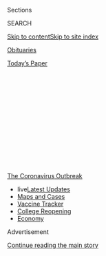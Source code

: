 <div id="app">

<div>

<div>

<div>

<div class="NYTAppHideMasthead css-1q2w90k e1suatyy0">

<div class="section css-ui9rw0 e1suatyy2">

<div class="css-eph4ug er09x8g0">

<div class="css-6n7j50">

</div>

<span class="css-1dv1kvn">Sections</span>

<div class="css-10488qs">

<span class="css-1dv1kvn">SEARCH</span>

</div>

[Skip to content](#site-content)[Skip to site
index](#site-index)

</div>

<div id="masthead-section-label" class="css-1wr3we4 eaxe0e00">

[Obituaries](https://www.nytimes.com/section/obituaries)

</div>

<div class="css-10698na e1huz5gh0">

</div>

</div>

<div id="masthead-bar-one" class="section hasLinks css-15hmgas e1csuq9d3">

<div class="css-uqyvli e1csuq9d0">

</div>

<div class="css-1uqjmks e1csuq9d1">

</div>

<div class="css-9e9ivx">

[](https://myaccount.nytimes.com/auth/login?response_type=cookie&client_id=vi)

</div>

<div class="css-1bvtpon e1csuq9d2">

[Today’s
Paper](https://www.nytimes.com/section/todayspaper)

</div>

</div>

</div>

</div>

<div data-aria-hidden="false">

<div id="site-content" data-role="main">

<div>

<div class="css-1aor85t" style="opacity:0.000000001;z-index:-1;visibility:hidden">

<div class="css-1hqnpie">

<div class="css-epjblv">

<span class="css-17xtcya">[Obituaries](/section/obituaries)</span><span class="css-x15j1o">|</span><span class="css-fwqvlz">Peter
Brancazio, Who Explored the Physics of Sports, Dies at
81</span>

</div>

<div class="css-k008qs">

<div class="css-1iwv8en">

<span class="css-18z7m18"></span>

<div>

</div>

</div>

<span class="css-1n6z4y">https://nyti.ms/2z6wXX0</span>

<div class="css-1705lsu">

<div class="css-4xjgmj">

<div class="css-4skfbu" data-role="toolbar" data-aria-label="Social Media Share buttons, Save button, and Comments Panel with current comment count" data-testid="share-tools">

  - 
  - 
  - 
  - 
    
    <div class="css-6n7j50">
    
    </div>

  - 

</div>

</div>

</div>

</div>

</div>

</div>

<div id="NYT_TOP_BANNER_REGION" class="css-13pd83m">

<div>

<div id="styln-prism-menu-1592847958612" class="section interactive-content interactive-size-medium css-1edisqu">

<div class="css-17ih8de interactive-body">

<div id="scroll-container" class="css-1gj85ro">

[<span class="styln-title-wrap"><span class="css-1pje3qr">The
Coronavirus</span><span class="css-1pje3qr">
Outbreak</span></span>](https://www.nytimes.com/news-event/coronavirus?action=click&pgtype=Article&state=default&region=TOP_BANNER&context=storylines_menu)

  - <span class="css-kqxiym" data-emphasize="true">live</span>[Latest
    Updates](https://www.nytimes.com/2020/08/03/world/coronavirus-covid-19.html?action=click&pgtype=Article&state=default&region=TOP_BANNER&context=storylines_menu)
  - [Maps and
    Cases](https://www.nytimes.com/interactive/2020/us/coronavirus-us-cases.html?action=click&pgtype=Article&state=default&region=TOP_BANNER&context=storylines_menu)
  - [Vaccine
    Tracker](https://www.nytimes.com/interactive/2020/science/coronavirus-vaccine-tracker.html?action=click&pgtype=Article&state=default&region=TOP_BANNER&context=storylines_menu)
  - [College
    Reopening](https://www.nytimes.com/2020/08/02/us/covid-college-reopening.html?action=click&pgtype=Article&state=default&region=TOP_BANNER&context=storylines_menu)
  - [Economy](https://www.nytimes.com/live/2020/08/03/business/stock-market-today-coronavirus?action=click&pgtype=Article&state=default&region=TOP_BANNER&context=storylines_menu)

</div>

</div>

</div>

</div>

</div>

<div id="top-wrapper" class="css-1sy8kpn">

<div id="top-slug" class="css-l9onyx">

Advertisement

</div>

[Continue reading the main
story](#after-top)

<div class="ad top-wrapper" style="text-align:center;height:100%;display:block;min-height:250px">

<div id="top" class="place-ad" data-position="top" data-size-key="top">

</div>

</div>

<div id="after-top">

</div>

</div>

<div>

<div id="sponsor-wrapper" class="css-1hyfx7x">

<div id="sponsor-slug" class="css-19vbshk">

Supported by

</div>

[Continue reading the main
story](#after-sponsor)

<div id="sponsor" class="ad sponsor-wrapper" style="text-align:center;height:100%;display:block">

</div>

<div id="after-sponsor">

</div>

</div>

<div class="css-186x18t">

Those We’ve Lost

</div>

<div class="css-1vkm6nb ehdk2mb0">

# Peter Brancazio, Who Explored the Physics of Sports, Dies at 81

</div>

He used science to demystify the myths of rising fastballs and Michael
Jordan’s seemingly long hang time. He died of complications of the novel
coronavirus.

<div class="css-79elbk" data-testid="photoviewer-wrapper">

<div class="css-z3e15g" data-testid="photoviewer-wrapper-hidden">

</div>

<div class="css-1a48zt4 ehw59r15" data-testid="photoviewer-children">

![<span class="css-16f3y1r e13ogyst0" data-aria-hidden="true">The
physicist Peter J. Brancazio speaking at the City University of New York
Graduate Center in 2001. The title of his lecture was “The Science of
Sports: Playing Baseball on the
Moon.”</span><span class="css-cnj6d5 e1z0qqy90" itemprop="copyrightHolder"><span class="css-1ly73wi e1tej78p0">Credit...</span><span><span>Richard
Termine</span></span></span>](https://static01.nyt.com/images/2020/05/20/obituaries/14BRANCAZIO/14BRANCAZIO-articleLarge.jpg?quality=75&auto=webp&disable=upscale)

</div>

</div>

<div class="css-18e8msd">

<div class="css-vp77d3 epjyd6m0">

<div class="css-hus3qt ey68jwv0" data-aria-hidden="true">

[![Richard
Sandomir](https://static01.nyt.com/images/2018/12/10/multimedia/author-richard-sandomir/author-richard-sandomir-thumbLarge.png
"Richard Sandomir")](https://www.nytimes.com/by/richard-sandomir)

</div>

<div class="css-1baulvz">

By [<span class="css-1baulvz last-byline" itemprop="name">Richard
Sandomir</span>](https://www.nytimes.com/by/richard-sandomir)

</div>

</div>

  - 
    
    <div class="css-ld3wwf e16638kd2">
    
    Published May 16, 2020Updated May 20,
    2020
    
    </div>

  - 
    
    <div class="css-4xjgmj">
    
    <div class="css-pvvomx" data-role="toolbar" data-aria-label="Social Media Share buttons, Save button, and Comments Panel with current comment count" data-testid="share-tools">
    
      - 
      - 
      - 
      - 
        
        <div class="css-6n7j50">
        
        </div>
    
      - 
    
    </div>
    
    </div>

</div>

</div>

<div class="section meteredContent css-1r7ky0e" name="articleBody" itemprop="articleBody">

<div class="css-1fanzo5 StoryBodyCompanionColumn">

<div class="css-53u6y8">

*This obituary is part of a series about people who have died in the
coronavirus pandemic. Read about others*
[*here*](https://www.nytimes.com/series/people-who-have-died-of-the-coronavirus)*.*

Peter J. Brancazio, a physics professor who debunked concepts like the
rising fastball (physically impossible) and Michael Jordan’s apparently
endless hang time (much shorter than fans believed), died on April 25 in
Manhasset, N.Y. He was 81.

The cause was complications of the novel coronavirus, his son Larry
said.

Professor Brancazio, who taught at Brooklyn College for more than 30
years, was one of a small number of sports-minded physicists whose
research anticipated the use of the advanced statistics that are now
accessible through computerized tracking technology. His work, which he
began in the 1980s, was filled with terms like launching angle (how high
a ball is hit, in degrees) and spin rate (the measurement of a pitch in
revolutions per minute) that are now part of baseball’s lingua franca.
(Launch angle, not launching angle, is the term now widely used.)

Although he was obsessed with basketball, Professor Brancazio was best
known for what he had to say about baseball, notably his explanation
that a so-called rising fastball could not rise — even if pitches thrown
by fireballers like Nolan Ryan had seemingly been doing that for
decades.

</div>

</div>

<div class="css-1fanzo5 StoryBodyCompanionColumn">

<div class="css-53u6y8">

“The rising fastball is an illusion,” Professor Brancazio told The
Kansas City Star in 1987.

Gravity, he said, makes everything fall, even baseballs, and no one can
throw one fast enough and with enough spin to overcome gravity’s natural
force. “The rising fastball just looks as if it’s rising,” he said.
“It’s really just not dropping as far” as a typical fastball.

A fastball thrown at 90 miles per hour and 1,800 revolutions per minute
would drop three feet when it reached home plate, he said. But a
fastball that is thrown with still more backspin will fall only two and
a half feet, a six-inch difference that creates the illusion of rising.

Professor Brancazio, whose tools included a calculator and a TRS-80
computer, wrote about his research in professional journals; in
magazines like Popular Mechanics; and in the 1984 book “Sport Science:
Physical Laws and Optimum Performance.”

In a June 1991 segment of the ABC News program “PrimeTime Live,” he
presented a scientific solution to a sports question: [Why does Michael
Jordan seem to be able to
fly](https://www.scienceabc.com/pure-sciences/secret-michael-jordan-slam-dunks-basketball-math-physics-hang-time-jump.html)during
a spectacular slam dunk?

Several fans were asked during the segment to guess how long Jordan
seemed to hang in the air. Their guesses ranged from six to 10 seconds.

</div>

</div>

<div class="css-1fanzo5 StoryBodyCompanionColumn">

<div class="css-53u6y8">

No, Professor Brancazio, said. Even Jordan was subject to gravity. His
hang time was only 0.9 seconds.

Later that year, Professor Brancazio elaborated on the physics of hang
time for Popular Mechanics. In an article about the science of slam
dunks, he devised a formula that determined that a 36-inch vertical leap
would equal hang time of 0.87 seconds and that a four-foot vertical leap
would equal one second.

“No small part of Jordan’s greatness is the fact that he seems to cover
enormous horizontal distances in the air,” Professor Brancazio wrote.
“He accentuates this illusion by releasing his shots on the way down,
rather than at the peak of his trajectory.”

Peter John Brancazio was born on March 22, 1939, in the Astoria section
of Queens. His mother, Ann (Salomone) Brancazio, was an actuarial worker
for The Hartford, an insurance company. His father, also named Peter,
sorted mail for the Post Office.

When Professor Brancazio and his future wife, Ronnie Kramer, were dating
as teenagers, she gave him a gift that would help guide him in his
professional life: a telescope. “It made him want to study astronomy,”
she said.

After graduating with a bachelor’s degree in engineering science from
New York University in 1959, he earned a master’s in nuclear engineering
from Columbia University a year later. He began teaching physics at
Brooklyn College in 1963 while working toward a Ph.D. in astrophysics
from N.Y.U.

During his 34 years at Brooklyn College, he was also a director of the
college’s observatory.

Professor Brancazio wrote his first sports article, about basketball,
for The American Journal of Physics in 1981. In it, he calculated the
optimum launching angles for shots from various distances on the floor.

</div>

</div>

<div class="css-1fanzo5 StoryBodyCompanionColumn">

<div class="css-53u6y8">

Having distilled the lessons of shooting on the schoolyards of Astoria,
he found that a ball was best launched at an angle of 45 degrees, plus
half the angle of the incline from the shooter’s hand to the front of
the rim of the basket, or about 50 to 55 degrees.

He had, he admitted, a personal reason for writing the paper.

“In truth,” he wrote, “the major purpose of this research was to find
some means to compensate for the author’s stature (5’ 10” in sneakers),
inability to leap more than eight inches off the floor, and advancing
age.”

<div class="css-79elbk" data-testid="photoviewer-wrapper">

<div class="css-z3e15g" data-testid="photoviewer-wrapper-hidden">

</div>

<div class="css-1a48zt4 ehw59r15" data-testid="photoviewer-children">

<div class="css-zgakxe erfvjey0">

<span class="css-1ly73wi e1tej78p0">Image</span>

<div class="css-zjzyr8">

<div data-testid="lazyimage-container" style="height:579.3555555555556px">

</div>

</div>

</div>

<span class="css-16f3y1r e13ogyst0" data-aria-hidden="true">Professor
Brancazio wrote his first article about sports for The American Journal
of Physics in 1981. Three years later, he wrote the book “Sport
Science,” which a colleague said was “a favorite among physicists for
its clear, accurate treatment.”</span>

</div>

</div>

His intellectual detour into baseball, basketball and other sports
enlivened his classes and made him part of a small group of physicists
who brought science to sports, among them the Yale professor Robert
Adair, who wrote the 1990 book “The Physics of Baseball.”

Michael Lisa, a professor of physics at the Ohio State University, said
that when he did the research for his 2016 book “The Physics of Sports,”
Professor Brancazio’s book had been an inspiration. “His book is a
favorite among physicists for its clear, accurate treatment,” Professor
Lisa wrote in an email. “Meanwhile, it is popular among a broader
readership for its compelling approach, obviously driven by a passion
for sports coupled with a scientific mind.”

Professor Brancazio had no doubt that the people he most wanted to
impress — athletes — would disdain his research. And he knew why, or at
least why they did in the era before advanced training techniques
transformed athletic achievement.

“Larry Bird does not need to be told to release his shots at the optimum
launching angle,” [he wrote in The American Journal of
Physics](https://aapt.scitation.org/doi/abs/10.1119/1.15601) in 1988,
“nor does Dwight Gooden have to understand the Magnus effect in order
to throw a devastating curveball.”

</div>

</div>

<div class="css-1fanzo5 StoryBodyCompanionColumn">

<div class="css-53u6y8">

Professor Brancazio retired from Brooklyn College in 1997 and then
briefly taught adult education courses there and at Queens College. He
lectured on science, religion and astronomy at Hutton House, part of
Long Island University, from 1999 until last year.

In addition to his wife and his son Larry, Professor Brancazio is
survived by another son, David, and five grandchildren.

Professor Brancazio became a sought-after physicist in the news media
when sports met science. During Game 1 of the 1991 World Series, for
instance, CBS introduced SuperVision, a computerized animation of the
path and speed of pitches. One pitch, by Jack Morris of the Minnesota
Twins, clocked in at 94 miles per hour when it left his right hand and
was the same speed when it landed in the catcher’s mitt.

CBS’s analysts were impressed. But when asked a day later, Professor
Brancazio said that a ball could not maintain the same speed on its path
of 60 feet 6 inches.

“The ball has to slow down by air resistance,” [he told The New York
Times](https://www.nytimes.com/1991/10/22/sports/tv-sports-the-no-braking-ball-cbs-versus-physics.html)
in 1991. “No way it can maintain speed or pick up speed. It should lose
9 percent of its speed along the way.”

The inventor of SuperVision acknowledged the error, saying that the
speeds had probably been rounded off — the ball might have left Morris’s
hand at 94.4 m.p.h. but had landed at 93.6.

A pitch that maintained its speed, it turned out, was as magical as a
rising
fastball.

</div>

</div>

<div>

</div>

</div>

<div>

</div>

<div>

</div>

<div id="NYT_BELOW_MAIN_CONTENT_REGION">

<div>

<div id="covid-obits-article-embed" class="section css-l08pwh interactive-content interactive-size-medium">

<div class="css-17ih8de interactive-body">

<div class="g-obits-embed" data-preview-slug="2020-04-03-covid-obits">

[](https://www.nytimes.com/interactive/2020/obituaries/people-died-coronavirus-obituaries.html?action=click&pgtype=Article&state=default&region=BELOW_MAIN_CONTENT&context=covid_obits_promo)

<div class="g-hed-summ">

# Those We’ve Lost

The coronavirus pandemic has taken an incalculable death toll. This
series is designed to put names and faces to the numbers.

<span>Read
more</span>

</div>

<div class="g-obits-embed-wrap">

<div id="bernaldina-josé-pedro" class="g-obit">

<div class="g-flex-wrapper-image">

<div class="g-image g-asset-inner">

![](https://static01.nyt.com/images/2020/07/30/obituaries/30Pedro/30Pedro-square640.jpg)

</div>

</div>

<div class="g-flex-wrapper-text">

# Bernaldina José Pedro

<div class="g-meta">

<span>d. Boa Vista, Brazil</span>

</div>

<div class="g-summ">

Leader among the Indigenous
Macuxi

</div>

</div>

</div>

<div id="john-eric-swing" class="g-obit">

<div class="g-flex-wrapper-image">

<div class="g-image g-asset-inner">

![](https://static01.nyt.com/images/2020/07/31/obituaries/31Swing/merlin_175167783_8913bc90-0d64-43f3-a655-1bb1bf1601c9-square640.jpg)

</div>

</div>

<div class="g-flex-wrapper-text">

# John Eric Swing

<div class="g-meta">

<span>d. Fountain Valley, Calif. </span>

</div>

<div class="g-summ">

Champion of
Filipino-Americans

</div>

</div>

</div>

<div id="victor-victor-" class="g-obit">

<div class="g-flex-wrapper-image">

<div class="g-image g-asset-inner">

![](https://static01.nyt.com/images/2020/07/27/obituaries/27Victor/merlin_175001436_38b11f8e-227a-4e2c-9821-7618af9b2524-square640.jpg)

</div>

</div>

<div class="g-flex-wrapper-text">

# Victor Victor

<div class="g-meta">

<span>d. Santo Domingo, Dominican Republic</span>

</div>

<div class="g-summ">

Beloved musician of the Dominican
Republic

</div>

</div>

</div>

<div id="dr-eddie-negrón" class="g-obit">

<div class="g-flex-wrapper-image">

<div class="g-image g-asset-inner">

![](https://static01.nyt.com/images/2020/07/31/obituaries/31Negron/merlin_175160169_516322ae-fd23-4969-b6b2-193ced371105-square640.jpg)

</div>

</div>

<div class="g-flex-wrapper-text">

# Dr. Eddie Negrón

<div class="g-meta">

<span>d. Fort Walton Beach, Fla.</span>

</div>

<div class="g-summ">

Internist on Florida’s Emerald
Coast

</div>

</div>

</div>

<div id="dobby-dobson" class="g-obit">

<div class="g-flex-wrapper-image">

<div class="g-image g-asset-inner">

![](https://static01.nyt.com/images/2020/07/30/obituaries/30Dobson/merlin_175115928_f6b9271c-8f05-4fe1-a38a-5ca4a58f8935-square640.jpg)

</div>

</div>

<div class="g-flex-wrapper-text">

# Dobby Dobson

<div class="g-meta">

<span>d. Coral Springs, Fla.</span>

</div>

<div class="g-summ">

Jamaican singer and
songwriter

</div>

</div>

</div>

<div id="waldemar-gonzalez" class="g-obit">

<div class="g-flex-wrapper-image">

<div class="g-image g-asset-inner">

![](https://static01.nyt.com/images/2020/08/01/obituaries/28Gonzalez/merlin_175002771_beb57888-3951-409a-ae13-03a94b2e962e-square640.jpg)

</div>

</div>

<div class="g-flex-wrapper-text">

# Waldemar Gonzalez

<div class="g-meta">

<span>d. White Plains, N.Y.</span>

</div>

<div class="g-summ">

Teacher and social worker

</div>

</div>

</div>

</div>

</div>

</div>

</div>

</div>

</div>

<div>

</div>

<div>

<div id="bottom-wrapper" class="css-1ede5it">

<div id="bottom-slug" class="css-l9onyx">

Advertisement

</div>

[Continue reading the main
story](#after-bottom)

<div id="bottom" class="ad bottom-wrapper" style="text-align:center;height:100%;display:block;min-height:90px">

</div>

<div id="after-bottom">

</div>

</div>

</div>

</div>

</div>

## Site Index

<div>

</div>

## Site Information Navigation

  - [© <span>2020</span> <span>The New York Times
    Company</span>](https://help.nytimes.com/hc/en-us/articles/115014792127-Copyright-notice)

<!-- end list -->

  - [NYTCo](https://www.nytco.com/)
  - [Contact
    Us](https://help.nytimes.com/hc/en-us/articles/115015385887-Contact-Us)
  - [Work with us](https://www.nytco.com/careers/)
  - [Advertise](https://nytmediakit.com/)
  - [T Brand Studio](http://www.tbrandstudio.com/)
  - [Your Ad
    Choices](https://www.nytimes.com/privacy/cookie-policy#how-do-i-manage-trackers)
  - [Privacy](https://www.nytimes.com/privacy)
  - [Terms of
    Service](https://help.nytimes.com/hc/en-us/articles/115014893428-Terms-of-service)
  - [Terms of
    Sale](https://help.nytimes.com/hc/en-us/articles/115014893968-Terms-of-sale)
  - [Site
    Map](https://spiderbites.nytimes.com)
  - [Help](https://help.nytimes.com/hc/en-us)
  - [Subscriptions](https://www.nytimes.com/subscription?campaignId=37WXW)

</div>

</div>

</div>

</div>

